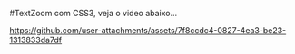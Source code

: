 #TextZoom com CSS3, veja o video abaixo...



https://github.com/user-attachments/assets/7f8ccdc4-0827-4ea3-be23-1313833da7df

